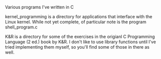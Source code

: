 Various programs I've written in C

kernel_programming is a directory for applications that interface with the Linux kernel. While not yet complete, of particular note is the program shell\_program.c

K&R is a directory for some of the exercises in the origianl C Programming Language (2 ed.) book by K&R. I don't like to use library functions until I've tried implementing them myself, so you'll find some of those in there as well.
